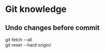 # Git knowledge

## Undo changes before commit
git fetch --all<br/>
git reset --hard origin/<branch-name>